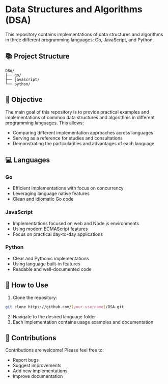 # Data Structures and Algorithms (DSA)

This repository contains implementations of data structures and algorithms in three different programming languages: Go, JavaScript, and Python.

## 📚 Project Structure

```
DSA/
├── go/
├── javascript/
└── python/
```

## 🎯 Objective

The main goal of this repository is to provide practical examples and implementations of common data structures and algorithms in different programming languages. This allows:

- Comparing different implementation approaches across languages
- Serving as a reference for studies and consultations
- Demonstrating the particularities and advantages of each language

## 💻 Languages

### Go
- Efficient implementations with focus on concurrency
- Leveraging language native features
- Clean and idiomatic Go code

### JavaScript
- Implementations focused on web and Node.js environments
- Using modern ECMAScript features
- Focus on practical day-to-day applications

### Python
- Clear and Pythonic implementations
- Using language built-in features
- Readable and well-documented code

## 🚀 How to Use

1. Clone the repository:
```bash
git clone https://github.com/[your-username]/DSA.git
```

2. Navigate to the desired language folder
3. Each implementation contains usage examples and documentation

## 📝 Contributions

Contributions are welcome! Please feel free to:

- Report bugs
- Suggest improvements
- Add new implementations
- Improve documentation